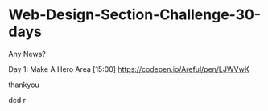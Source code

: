# Web-Design-Section-Challenge-30-days
Any News?

Day 1:  Make A Hero Area [15:00] https://codepen.io/Areful/pen/LJWVwK


thankyou

dcd
r
